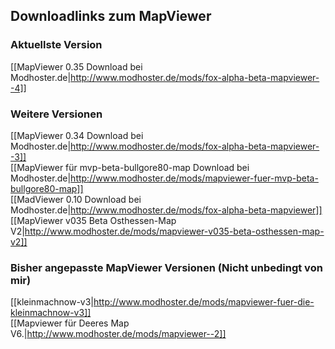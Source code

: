 ## Downloadlinks zum MapViewer 
### Aktuellste Version  
[[MapViewer 0.35 Download bei Modhoster.de|http://www.modhoster.de/mods/fox-alpha-beta-mapviewer--4]]  

### Weitere Versionen
[[MapViewer 0.34 Download bei Modhoster.de|http://www.modhoster.de/mods/fox-alpha-beta-mapviewer--3]]  
[[MapViewer für mvp-beta-bullgore80-map Download bei Modhoster.de|http://www.modhoster.de/mods/mapviewer-fuer-mvp-beta-bullgore80-map]]  
[[MadViewer 0.10 Download bei Modhoster.de|http://www.modhoster.de/mods/fox-alpha-beta-mapviewer]]  
[[MapViewer v035 Beta Osthessen-Map V2|http://www.modhoster.de/mods/mapviewer-v035-beta-osthessen-map-v2]]  

### Bisher angepasste MapViewer Versionen (Nicht unbedingt von mir)
[[kleinmachnow-v3|http://www.modhoster.de/mods/mapviewer-fuer-die-kleinmachnow-v3]]  
[[Mapviewer für Deeres Map V6.|http://www.modhoster.de/mods/mapviewer--2]]  